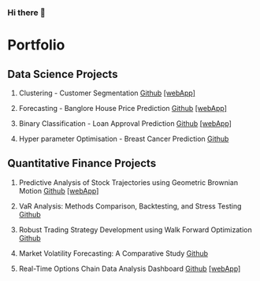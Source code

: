 ### Hi there 👋

<!--
**Kapil3003/Kapil3003** is a ✨ _special_ ✨ repository because its `README.md` (this file) appears on your GitHub profile.

Here are some ideas to get you started:

- 🔭 I’m currently working on ...
- 🌱 I’m currently learning ...
- 👯 I’m looking to collaborate on ...
- 🤔 I’m looking for help with ...
- 💬 Ask me about ...
- 📫 How to reach me: ...
- 😄 Pronouns: ...
- ⚡ Fun fact: ...
-->




# Portfolio


## Data Science Projects



1. Clustering - Customer Segmentation [Github](https://github.com/Kapil3003/01_Clustering/blob/main/Clustering_CustomerSegmentation.ipynb) [[webApp]](https://kapil3003-01-clustering-clustering-streamlit-app-43fp3b.streamlit.app/) 

2. Forecasting - Banglore House Price Prediction [Github](https://github.com/Kapil3003/02_Regression/blob/main/.ipynb_checkpoints/Regression_Project-checkpoint.ipynb) [[webApp]](https://kapil3003-02-regression-regression-housepriceprediction-ifckzh.streamlit.app/) 

3.  Binary Classification - Loan Approval Prediction  [Github](https://github.com/Kapil3003/03_Classification/blob/main/Classification_LoanPrediction.ipynb) [[webApp]](https://kapil3003-03-classification-classification-streamlit-app-el6w2c.streamlit.app/)

4. Hyper parameter Optimisation - Breast Cancer Prediction [Github](https://github.com/Kapil3003/04_Hyperparameter_Optimization/blob/main/Hyperparameter%20Optimization.ipynb) 



## Quantitative Finance Projects


1. Predictive Analysis of Stock Trajectories using Geometric Brownian Motion [Github](https://github.com/Kapil3003/Quant_Project_1/blob/main/Project_1_GBM.ipynb) [[webApp]](https://quantproject1-csovwwndasw9kuk2vpygjp.streamlit.app/) 

2. VaR Analysis: Methods Comparison, Backtesting, and Stress Testing [Github](https://github.com/Kapil3003/Quant_Project_2/blob/main/Project_2_VaR_Analysis.ipynb) 

3.  Robust Trading Strategy Development using Walk Forward Optimization [Github](https://github.com/Kapil3003/Quant_Project_3/blob/main/Project_3_StrategyDevelopment.ipynb)

4.  Market Volatility Forecasting: A Comparative Study [Github](https://github.com/Kapil3003/Quant_Project_4/blob/main/Project_4_Volatility%20Forecasting.ipynb)

5.  Real-Time Options Chain Data Analysis Dashboard [Github](https://github.com/Kapil3003/Quant_Project_5) [[webApp]](https://quantproject5-gcs2rtyqub8wj8osxwegu2.streamlit.app/)


